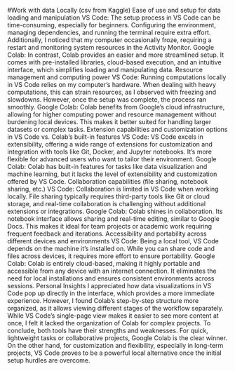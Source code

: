 #Work with data Locally (csv from Kaggle)
Ease of use and setup for data loading and manipulation
VS Code: The setup process in VS Code can be time-consuming, especially for beginners. Configuring the environment, managing dependencies, and running the terminal require extra effort. Additionally, I noticed that my computer occasionally froze, requiring a restart and monitoring system resources in the Activity Monitor.
Google Colab: In contrast, Colab provides an easier and more streamlined setup. It comes with pre-installed libraries, cloud-based execution, and an intuitive interface, which simplifies loading and manipulating data.
Resource management and computing power
VS Code: Running computations locally in VS Code relies on my computer’s hardware. When dealing with heavy computations, this can strain resources, as I observed with freezing and slowdowns. However, once the setup was complete, the process ran smoothly.
Google Colab: Colab benefits from Google’s cloud infrastructure, allowing for higher computing power and resource management without burdening local devices. This makes it better suited for handling larger datasets or complex tasks.
Extension capabilities and customization options in VS Code vs. Colab’s built-in features
VS Code: VS Code excels in extensibility, offering a wide range of extensions for customization and integration with tools like Git, Docker, and Jupyter notebooks. It’s more flexible for advanced users who want to tailor their environment.
Google Colab: Colab has built-in features for tasks like data visualization and machine learning, but it lacks the level of extensibility and customization offered by VS Code.
Collaboration capabilities (file sharing, notebook sharing, etc.)
VS Code: Collaboration is limited in VS Code when working locally. File sharing typically requires third-party tools like Git or cloud storage, and real-time collaboration is challenging without additional extensions or integrations.
Google Colab: Colab shines in collaboration. Its notebook interface allows sharing and real-time editing, similar to Google Docs. This makes it ideal for team projects or academic work requiring frequent feedback and iterations.
Accessibility and portability across different devices and environments
VS Code: Being a local tool, VS Code depends on the machine it’s installed on. While you can share code and files across devices, it requires more effort to ensure portability.
Google Colab: Colab is entirely cloud-based, making it highly portable and accessible from any device with an internet connection. It eliminates the need for local installations and ensures consistent environments across sessions.
Personal Insights
I appreciated how data visualizations in VS Code pop up directly in the interface, which provides a more immediate experience. However, I found Colab’s step-by-step structure more organized, as it allows viewing different stages of the workflow separately.
While VS Code’s single-page view makes it easier to see more content at once, I felt it lacked the organization of Colab for complex projects.
To conclude, both tools have their strengths and weaknesses. For quick, lightweight tasks or collaborative projects, Google Colab is the clear winner. On the other hand, for customization and flexibility, especially in long-term projects, VS Code proves to be a powerful local alternative once the initial setup hurdles are overcome.
